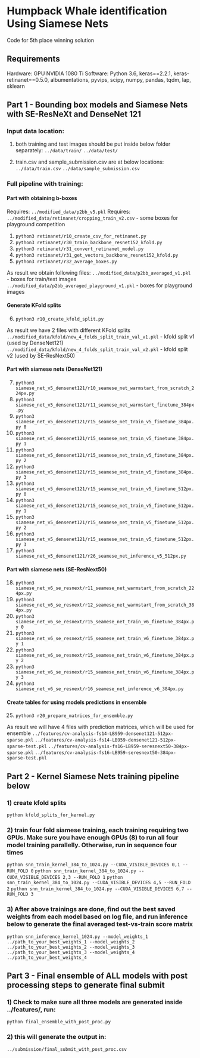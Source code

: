 # Humpback Whale identification Using Siamese Nets

Code for 5th place winning solution

## Requirements

Hardware: GPU NVIDIA 1080 Ti
Software: Python 3.6, keras==2.2.1, keras-retinanet==0.5.0, albumentations, pyvips, scipy, numpy, pandas, tqdm, lap, sklearn

## Part 1 - Bounding box models and Siamese Nets with SE-ResNeXt and DenseNet 121

### Input data location: 
1) both training and test images should be put inside below folder separately: 
`../data/train/`
`../data/test/`

2) train.csv and sample_submission.csv are at below locations: 
`../data/train.csv`
`../data/sample_submission.csv`

### Full pipeline with training:

#### Part with obtaining b-boxes
Requires: `../modified_data/p2bb_v5.pkl`
Requires: `../modified_data/retinanet/cropping_train_v2.csv` - some boxes for playground competition

1) `python3 retinanet/r10_create_csv_for_retinanet.py`
2) `python3 retinanet/r30_train_backbone_resnet152_kfold.py`
3) `python3 retinanet/r31_convert_retinanet_model.py`
4) `python3 retinanet/r31_get_vectors_backbone_resnet152_kfold.py`
5) `python3 retinanet/r32_average_boxes.py`

As result we obtain following files:
`../modified_data/p2bb_averaged_v1.pkl` - boxes for train/test images
`../modified_data/p2bb_averaged_playground_v1.pkl` - boxes for playground images

#### Generate KFold splits
6) `python3 r10_create_kfold_split.py`

As result we have 2 files with different KFold splits
`../modified_data/kfold/new_4_folds_split_train_val_v1.pkl` - kfold split v1 (used by DenseNet121)
`../modified_data/kfold/new_4_folds_split_train_val_v2.pkl` - kfold split v2 (used by SE-ResNext50)

#### Part with siamese nets (DenseNet121)
7) `python3 siamese_net_v5_densenet121/r10_seamese_net_warmstart_from_scratch_224px.py`
8) `python3 siamese_net_v5_densenet121/r11_seamese_net_warmstart_finetune_384px.py`
9) `python3 siamese_net_v5_densenet121/r15_seamese_net_train_v5_finetune_384px.py 0`
10) `python3 siamese_net_v5_densenet121/r15_seamese_net_train_v5_finetune_384px.py 1`
11) `python3 siamese_net_v5_densenet121/r15_seamese_net_train_v5_finetune_384px.py 2`
12) `python3 siamese_net_v5_densenet121/r15_seamese_net_train_v5_finetune_384px.py 3`
13) `python3 siamese_net_v5_densenet121/r15_seamese_net_train_v5_finetune_512px.py 0`
14) `python3 siamese_net_v5_densenet121/r15_seamese_net_train_v5_finetune_512px.py 1`
15) `python3 siamese_net_v5_densenet121/r15_seamese_net_train_v5_finetune_512px.py 2`
16) `python3 siamese_net_v5_densenet121/r15_seamese_net_train_v5_finetune_512px.py 3`
17) `python3 siamese_net_v5_densenet121/r26_seamese_net_inference_v5_512px.py`

#### Part with siamese nets (SE-ResNext50)
18) `python3 siamese_net_v6_se_resnext/r11_seamese_net_warmstart_from_scratch_224px.py`
19) `python3 siamese_net_v6_se_resnext/r12_seamese_net_warmstart_from_scratch_384px.py`
20) `python3 siamese_net_v6_se_resnext/r15_seamese_net_train_v6_finetune_384px.py 0`
21) `python3 siamese_net_v6_se_resnext/r15_seamese_net_train_v6_finetune_384px.py 1`
22) `python3 siamese_net_v6_se_resnext/r15_seamese_net_train_v6_finetune_384px.py 2`
23) `python3 siamese_net_v6_se_resnext/r15_seamese_net_train_v6_finetune_384px.py 3`
24) `python3 siamese_net_v6_se_resnext/r16_seamese_net_inference_v6_384px.py`

#### Create tables for using models predictions in ensemble
25) `python3 r20_prepare_matrices_for_ensemble.py`

As result we will have 4 files with prediction matrices, which will be used for ensemble
`../features/cv-analysis-fs14-LB959-densenet121-512px-sparse.pkl`
`../features/cv-analysis-fs14-LB959-densenet121-512px-sparse-test.pkl`
`../features/cv-analysis-fs16-LB959-seresnext50-384px-sparse.pkl`
`../features/cv-analysis-fs16-LB959-seresnext50-384px-sparse-test.pkl`

## Part 2 - Kernel Siamese Nets training pipeline below

### 1) create kfold splits 
`python kfold_splits_for_kernel.py`

### 2) train four fold siamese training, each training requiring two GPUs. Make sure you have enough GPUs (8) to run all four model training parallelly. Otherwise, run in sequence four times
`python snn_train_kernel_384_to_1024.py --CUDA_VISIBLE_DEVICES 0,1 --RUN_FOLD 0`
`python snn_train_kernel_384_to_1024.py --CUDA_VISIBLE_DEVICES 2,3 --RUN_FOLD 1`
`python snn_train_kernel_384_to_1024.py --CUDA_VISIBLE_DEVICES 4,5 --RUN_FOLD 2`
`python snn_train_kernel_384_to_1024.py --CUDA_VISIBLE_DEVICES 6,7 --RUN_FOLD 3`

### 3) After above trainings are done, find out the best saved weights from each model based on log file, and run inference below to generate the final averaged test-vs-train score matrix 
`python snn_inference_kernel_1024.py --model_weights_1 ../path_to_your_best_weights_1 --model_weights_2 ../path_to_your_best_weights_2 --model_weights_3 ../path_to_your_best_weights_3 --model_weights_4 ../path_to_your_best_weights_4`

## Part 3 - Final ensemble of ALL models with post processing steps to generate final submit

### 1) Check to make sure all three models are generated inside ../features/, run: 
`python final_ensemble_with_post_proc.py`

### 2) this will generate the output in: 
`../submission/final_submit_with_post_proc.csv`
